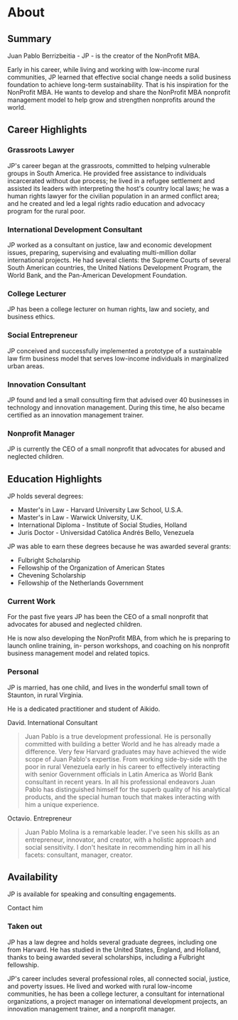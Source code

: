 # About

## Summary

Juan Pablo Berrizbeitia - JP - is the creator of the NonProfit MBA. 

Early in his career, while living and working with low-income rural communities, JP learned that effective social change needs a solid business foundation to achieve long-term sustainability. That is his inspiration for the NonProfit MBA. He wants to develop and share the NonProfit MBA nonprofit management model to help grow and strengthen nonprofits around the world. 

## Career Highlights

### Grassroots Lawyer

JP's career began at the grassroots, committed to helping vulnerable groups in South America. He provided free assistance to individuals incarcerated without due process; he lived in a refugee settlement and assisted its leaders with interpreting the host's country local laws; he was a human rights lawyer for the civilian population in an armed conflict area; and he created and led a legal rights radio education and advocacy program for the rural poor. 

### International Development Consultant

JP worked as a consultant on justice, law and economic development issues, preparing, supervising and evaluating multi-million dollar international projects. He had several clients: the Supreme Courts of several South American countries, the United Nations Development Program, the World Bank, and the Pan-American Development Foundation. 

### College Lecturer

JP has been a college lecturer on human rights, law and society, and business ethics.

### Social Entrepreneur

JP conceived and successfully implemented a prototype of a sustainable law firm business model that serves low-income individuals in marginalized urban areas. 

### Innovation Consultant

JP found and led a small consulting firm that advised over 40 businesses in technology and innovation management. During this time, he also became certified as an innovation management trainer.

### Nonprofit Manager

JP is currently the CEO of a small nonprofit that advocates for abused and neglected children.

## Education Highlights

JP holds several degrees:

- Master's in Law - Harvard University Law School, U.S.A.
- Master's in Law - Warwick University, U.K.
- International Diploma - Institute of Social Studies, Holland
- Juris Doctor - Universidad Católica Andrés Bello, Venezuela

JP was able to earn these degrees because he was awarded several grants:

- Fulbright Scholarship
- Fellowship of the Organization of American States
- Chevening Scholarship 
- Fellowship of the Netherlands Government

### Current Work

For the past five years JP has been the CEO of a small nonprofit that advocates for abused and neglected children.

He is now also developing the NonProfit MBA, from which he is preparing to launch online training, in- person workshops, and coaching on his nonprofit business management model and related topics.

### Personal

JP is married, has one child, and lives in the wonderful small town of Staunton, in rural Virginia.

He is a dedicated practitioner and student of Aikido.



David. International Consultant

> Juan Pablo is a true development professional. He is personally committed with building a better World and he has already made a difference. Very few Harvard graduates may have achieved the wide scope of Juan Pablo's expertise. From working side-by-side with the poor in rural Venezuela early in his career to effectively interacting with senior Government officials in Latin America as World Bank consultant in recent years. In all his professional endeavors Juan Pablo has distinguished himself for the superb quality of his analytical products, and the special human touch that makes interacting with him a unique experience.

Octavio. Entrepreneur 

> Juan Pablo Molina is a remarkable leader. I've seen his skills as an entrepreneur, innovator, and creator, with a holistic approach and social sensitivity. I don't hesitate in recommending him in all his facets: consultant, manager, creator. 



## Availability

JP is available for speaking and consulting engagements.

Contact him



### Taken out

JP has a law degree and holds several graduate degrees, including one from Harvard. He has studied in the United States, England, and Holland, thanks to being awarded several scholarships, including a Fulbright fellowship.

JP's career includes several professional roles, all connected social, justice, and poverty issues. He lived and worked with rural low-income communities, he has been a college lecturer, a consultant for international organizations, a project manager on international development projects, an innovation management trainer, and a nonprofit manager.  